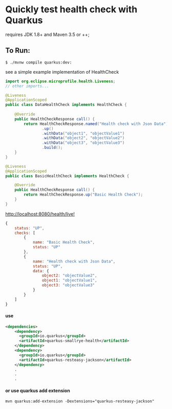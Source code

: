 # Quickly test health check with Quarkus

requires
JDK 1.8+ and Maven 3.5 or ++;

## To Run:
```command
$ ./mvnw compile quarkus:dev: 
```

see a simple example implementation of HealthCheck

```java
import org.eclipse.microprofile.health.Liveness;
// other imports...

@Liveness
@ApplicationScoped
public class DataHealthCheck implements HealthCheck {
    
    @Override
    public HealthCheckResponse call() {
        return HealthCheckResponse.named("Health check with Json Data")
                .up()
                .withData("object1", "objectValue1")
                .withData("object2", "objectValue2")
                .withData("object3", "objectValue3")
                .build();
    }
}

@Liveness
@ApplicationScoped
public class BasicHealthCheck implements HealthCheck {

    @Override
    public HealthCheckResponse call() {
        return HealthCheckResponse.up("Basic Health Check");
    }
}

```

[http://localhost:8080/health/live!](http://localhost:8080/health/live)

```javascript
{
    status: "UP",
    checks: [
        {
            name: "Basic Health Check",
            status: "UP"
        }, 
        {
            name: "Health check with Json Data",
            status: "UP",
            data: {
                object2: "objectValue2",
                object1: "objectValue1",
                object3: "objectValue3"
            }
        }
    ]
}
```

 #### use 

```xml
<dependencies>
    <dependency>
      <groupId>io.quarkus</groupId>
      <artifactId>quarkus-smallrye-health</artifactId>
    </dependency>
    <dependency>
      <groupId>io.quarkus</groupId>
      <artifactId>quarkus-resteasy-jackson</artifactId>
    </dependency>
    .
    .
    .

```
#### or use quarkus add extension

```command 
mvn quarkus:add-extension -Dextensions="quarkus-resteasy-jackson"
```